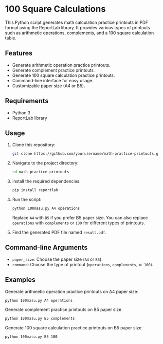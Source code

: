 # 100 Square Calculations

This Python script generates math calculation practice printouts in PDF format using the ReportLab library. It provides various types of printouts such as arithmetic operations, complements, and a 100 square calculation table.

## Features

- Generate arithmetic operation practice printouts.
- Generate complement practice printouts.
- Generate 100 square calculation practice printouts.
- Command-line interface for easy usage.
- Customizable paper size (A4 or B5).

## Requirements

- Python 3
- ReportLab library

## Usage

1. Clone this repository:
   
   ```bash
   git clone https://github.com/yourusername/math-practice-printouts.git
   ```

2. Navigate to the project directory:
   
   ```bash
   cd math-practice-printouts
   ```

3. Install the required dependencies:
   
   ```bash
   pip install reportlab
   ```

4. Run the script:
   
   ```bash
   python 100masu.py A4 operations
   ```
   
   Replace `A4` with `B5` if you prefer B5 paper size. You can also replace `operations` with `complements` or `100` for different types of printouts.

5. Find the generated PDF file named `result.pdf`.

## Command-line Arguments

- `paper_size`: Choose the paper size (`A4` or `B5`).
- `command`: Choose the type of printout (`operations`, `complements`, or `100`).

## Examples

Generate arithmetic operation practice printouts on A4 paper size:

```bash
python 100masu.py A4 operations
```

Generate complement practice printouts on B5 paper size:

```bash
python 100masu.py B5 complements
```

Generate 100 square calculation practice printouts on B5 paper size:

```bash
python 100masu.py B5 100
```
